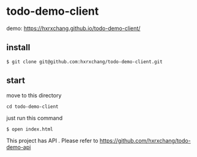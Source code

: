 # todo-demo-client
demo: https://hxrxchang.github.io/todo-demo-client/
## install
```
$ git clone git@github.com:hxrxchang/todo-demo-client.git
```

## start
move to this directory
```
cd todo-demo-client
```
just run this command
```
$ open index.html
```

This project has API .
Please refer to https://github.com/hxrxchang/todo-demo-api
